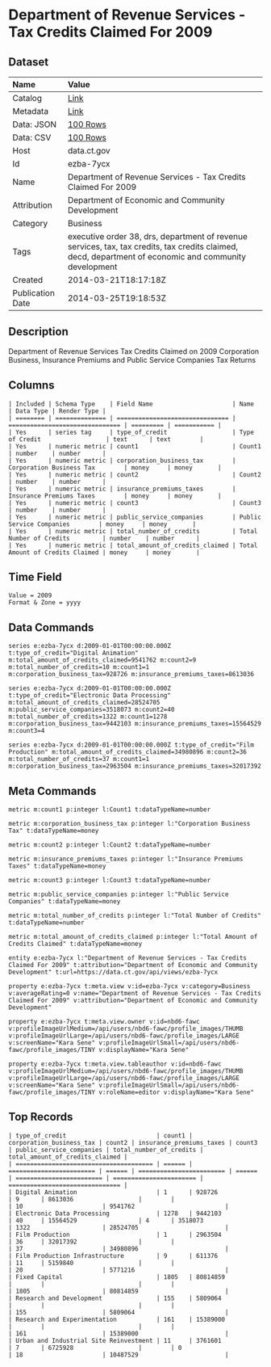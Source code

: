 # Department of Revenue Services - Tax Credits Claimed For 2009

## Dataset

| Name | Value |
| :--- | :---- |
| Catalog | [Link](https://catalog.data.gov/dataset/department-of-revenue-services-tax-credits-claimed-for-2009) |
| Metadata | [Link](https://data.ct.gov/api/views/ezba-7ycx) |
| Data: JSON | [100 Rows](https://data.ct.gov/api/views/ezba-7ycx/rows.json?max_rows=100) |
| Data: CSV | [100 Rows](https://data.ct.gov/api/views/ezba-7ycx/rows.csv?max_rows=100) |
| Host | data.ct.gov |
| Id | ezba-7ycx |
| Name | Department of Revenue Services - Tax Credits Claimed For 2009 |
| Attribution | Department of Economic and Community Development |
| Category | Business |
| Tags | executive order 38, drs, department of revenue services, tax, tax credits, tax credits claimed, decd, department of economic and community development |
| Created | 2014-03-21T18:17:18Z |
| Publication Date | 2014-03-25T19:18:53Z |

## Description

Department of Revenue Services Tax Credits Claimed on 2009 Corporation Business, Insurance Premiums and Public Service Companies Tax Returns

## Columns

```ls
| Included | Schema Type    | Field Name                      | Name                            | Data Type | Render Type |
| ======== | ============== | =============================== | =============================== | ========= | =========== |
| Yes      | series tag     | type_of_credit                  | Type of Credit                  | text      | text        |
| Yes      | numeric metric | count1                          | Count1                          | number    | number      |
| Yes      | numeric metric | corporation_business_tax        | Corporation Business Tax        | money     | money       |
| Yes      | numeric metric | count2                          | Count2                          | number    | number      |
| Yes      | numeric metric | insurance_premiums_taxes        | Insurance Premiums Taxes        | money     | money       |
| Yes      | numeric metric | count3                          | Count3                          | number    | number      |
| Yes      | numeric metric | public_service_companies        | Public Service Companies        | money     | money       |
| Yes      | numeric metric | total_number_of_credits         | Total Number of Credits         | number    | number      |
| Yes      | numeric metric | total_amount_of_credits_claimed | Total Amount of Credits Claimed | money     | money       |
```

## Time Field

```ls
Value = 2009
Format & Zone = yyyy
```

## Data Commands

```ls
series e:ezba-7ycx d:2009-01-01T00:00:00.000Z t:type_of_credit="Digital Animation" m:total_amount_of_credits_claimed=9541762 m:count2=9 m:total_number_of_credits=10 m:count1=1 m:corporation_business_tax=928726 m:insurance_premiums_taxes=8613036

series e:ezba-7ycx d:2009-01-01T00:00:00.000Z t:type_of_credit="Electronic Data Processing" m:total_amount_of_credits_claimed=28524705 m:public_service_companies=3518073 m:count2=40 m:total_number_of_credits=1322 m:count1=1278 m:corporation_business_tax=9442103 m:insurance_premiums_taxes=15564529 m:count3=4

series e:ezba-7ycx d:2009-01-01T00:00:00.000Z t:type_of_credit="Film Production" m:total_amount_of_credits_claimed=34980896 m:count2=36 m:total_number_of_credits=37 m:count1=1 m:corporation_business_tax=2963504 m:insurance_premiums_taxes=32017392
```

## Meta Commands

```ls
metric m:count1 p:integer l:Count1 t:dataTypeName=number

metric m:corporation_business_tax p:integer l:"Corporation Business Tax" t:dataTypeName=money

metric m:count2 p:integer l:Count2 t:dataTypeName=number

metric m:insurance_premiums_taxes p:integer l:"Insurance Premiums Taxes" t:dataTypeName=money

metric m:count3 p:integer l:Count3 t:dataTypeName=number

metric m:public_service_companies p:integer l:"Public Service Companies" t:dataTypeName=money

metric m:total_number_of_credits p:integer l:"Total Number of Credits" t:dataTypeName=number

metric m:total_amount_of_credits_claimed p:integer l:"Total Amount of Credits Claimed" t:dataTypeName=money

entity e:ezba-7ycx l:"Department of Revenue Services - Tax Credits Claimed For 2009" t:attribution="Department of Economic and Community Development" t:url=https://data.ct.gov/api/views/ezba-7ycx

property e:ezba-7ycx t:meta.view v:id=ezba-7ycx v:category=Business v:averageRating=0 v:name="Department of Revenue Services - Tax Credits Claimed For 2009" v:attribution="Department of Economic and Community Development"

property e:ezba-7ycx t:meta.view.owner v:id=nbd6-fawc v:profileImageUrlMedium=/api/users/nbd6-fawc/profile_images/THUMB v:profileImageUrlLarge=/api/users/nbd6-fawc/profile_images/LARGE v:screenName="Kara Sene" v:profileImageUrlSmall=/api/users/nbd6-fawc/profile_images/TINY v:displayName="Kara Sene"

property e:ezba-7ycx t:meta.view.tableauthor v:id=nbd6-fawc v:profileImageUrlMedium=/api/users/nbd6-fawc/profile_images/THUMB v:profileImageUrlLarge=/api/users/nbd6-fawc/profile_images/LARGE v:screenName="Kara Sene" v:profileImageUrlSmall=/api/users/nbd6-fawc/profile_images/TINY v:roleName=editor v:displayName="Kara Sene"
```

## Top Records

```ls
| type_of_credit                         | count1 | corporation_business_tax | count2 | insurance_premiums_taxes | count3 | public_service_companies | total_number_of_credits | total_amount_of_credits_claimed | 
| ====================================== | ====== | ======================== | ====== | ======================== | ====== | ======================== | ======================= | =============================== | 
| Digital Animation                      | 1      | 928726                   | 9      | 8613036                  |        |                          | 10                      | 9541762                         | 
| Electronic Data Processing             | 1278   | 9442103                  | 40     | 15564529                 | 4      | 3518073                  | 1322                    | 28524705                        | 
| Film Production                        | 1      | 2963504                  | 36     | 32017392                 |        |                          | 37                      | 34980896                        | 
| Film Production Infrastructure         | 9      | 611376                   | 11     | 5159840                  |        |                          | 20                      | 5771216                         | 
| Fixed Capital                          | 1805   | 80814859                 |        |                          |        |                          | 1805                    | 80814859                        | 
| Research and Development               | 155    | 5809064                  |        |                          |        |                          | 155                     | 5809064                         | 
| Research and Experimentation           | 161    | 15389000                 |        |                          |        |                          | 161                     | 15389000                        | 
| Urban and Industrial Site Reinvestment | 11     | 3761601                  | 7      | 6725928                  |        | 0                        | 18                      | 10487529                        | 
```